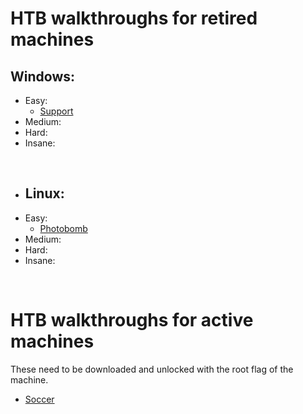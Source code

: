 # HTB walkthroughs for retired machines

## Windows:
* Easy:
  * [Support](https://github.com/Arcsin00/HTB-Walkthroughs/blob/main/Support.md)
* Medium:
* Hard:
* Insane:

<br>

* ## Linux:
* Easy:
  * [Photobomb](https://github.com/Arcsin00/HTB-Walkthroughs/blob/main/Photobomb.md)
* Medium:
* Hard:
* Insane:

<br>

# HTB walkthroughs for active machines
These need to be downloaded and unlocked with the root flag of the machine.
* [Soccer](https://github.com/Arcsin00/HTB-Walkthroughs/blob/main/Soccer.pdf)
